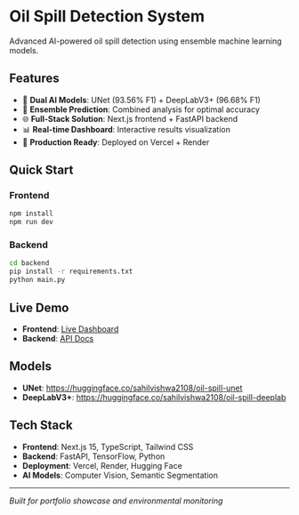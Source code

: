 # Oil Spill Detection System

Advanced AI-powered oil spill detection using ensemble machine learning models.

## Features
- 🤖 **Dual AI Models**: UNet (93.56% F1) + DeepLabV3+ (96.68% F1)
- 🔬 **Ensemble Prediction**: Combined analysis for optimal accuracy
- 🌐 **Full-Stack Solution**: Next.js frontend + FastAPI backend
- 📊 **Real-time Dashboard**: Interactive results visualization
- 🚀 **Production Ready**: Deployed on Vercel + Render

## Quick Start

### Frontend
```bash
npm install
npm run dev
```

### Backend
```bash
cd backend
pip install -r requirements.txt
python main.py
```

## Live Demo
- **Frontend**: [Live Dashboard](https://your-vercel-app.vercel.app)
- **Backend**: [API Docs](https://your-render-app.onrender.com/docs)

## Models
- **UNet**: https://huggingface.co/sahilvishwa2108/oil-spill-unet
- **DeepLabV3+**: https://huggingface.co/sahilvishwa2108/oil-spill-deeplab

## Tech Stack
- **Frontend**: Next.js 15, TypeScript, Tailwind CSS
- **Backend**: FastAPI, TensorFlow, Python
- **Deployment**: Vercel, Render, Hugging Face
- **AI Models**: Computer Vision, Semantic Segmentation

---
*Built for portfolio showcase and environmental monitoring*
